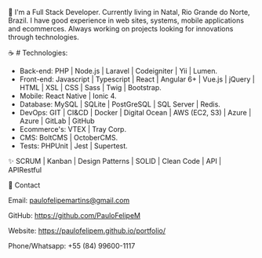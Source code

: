 🚀 I'm a Full Stack Developer. Currently living in Natal, Rio Grande do Norte, Brazil. I have good experience in web sites, systems, mobile applications and ecommerces. Always working on projects looking for innovations through technologies.


☕ # Technologies: 
- Back-end: PHP | Node.js | Laravel | Codeigniter | Yii | Lumen.
- Front-end: Javascript | Typescript | React | Angular 6+ | Vue.js | jQuery | HTML | XSL | CSS | Sass | Twig | Bootstrap.
- Mobile: React Native | Ionic 4.
- Database: MySQL | SQLite | PostGreSQL | SQL Server | Redis.
- DevOps: GIT | CI&CD | Docker | Digital Ocean | AWS (EC2, S3) | Azure | Azure | GitLab | GitHub
- Ecommerce's: VTEX | Tray Corp.
- CMS: BoltCMS | OctoberCMS.
- Tests: PHPUnit | Jest | Supertest.


✨ SCRUM | Kanban | Design Patterns | SOLID | Clean Code | API | APIRestful


📩 Contact

Email: paulofelipemartins@gmail.com

GitHub: https://github.com/PauloFelipeM

Website: https://paulofelipem.github.io/portfolio/

Phone/Whatsapp: +55 (84) 99600-1117

<!---
PauloFelipeM/PauloFelipeM is a ✨ special ✨ repository because its `README.md` (this file) appears on your GitHub profile.
You can click the Preview link to take a look at your changes.
--->
